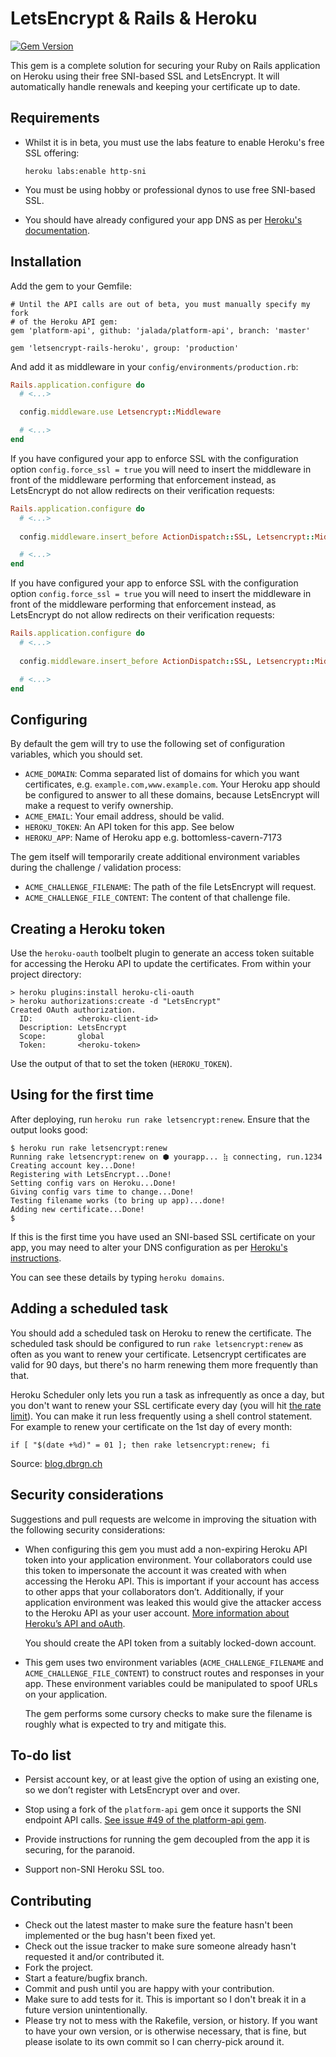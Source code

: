# LetsEncrypt & Rails & Heroku

[![Gem Version](https://badge.fury.io/rb/letsencrypt-rails-heroku.svg)](https://badge.fury.io/rb/letsencrypt-rails-heroku)

This gem is a complete solution for securing your Ruby on Rails application
on Heroku using their free SNI-based SSL and LetsEncrypt. It will automatically
handle renewals and keeping your certificate up to date.


## Requirements

 - Whilst it is in beta, you must use the labs feature to enable Heroku's free
   SSL offering:

   ```
   heroku labs:enable http-sni
   ```

 - You must be using hobby or professional dynos to use free SNI-based SSL.

 - You should have already configured your app DNS as per [Heroku's
   documentation](https://devcenter.heroku.com/articles/custom-domains).

## Installation

Add the gem to your Gemfile:

```
# Until the API calls are out of beta, you must manually specify my fork
# of the Heroku API gem:
gem 'platform-api', github: 'jalada/platform-api', branch: 'master'

gem 'letsencrypt-rails-heroku', group: 'production'
```

And add it as middleware in your `config/environments/production.rb`:

```ruby
Rails.application.configure do
  # <...>

  config.middleware.use Letsencrypt::Middleware

  # <...>
end
```

If you have configured your app to enforce SSL with the configuration option `config.force_ssl = true` you will need to insert the middleware in front of the middleware performing that enforcement instead, as LetsEncrypt do not allow redirects on their verification requests:

```ruby
Rails.application.configure do
  # <...>
  
  config.middleware.insert_before ActionDispatch::SSL, Letsencrypt::Middleware

  # <...>
end
```

If you have configured your app to enforce SSL with the configuration option
`config.force_ssl = true` you will need to insert the middleware in front of
the middleware performing that enforcement instead, as LetsEncrypt do not allow
redirects on their verification requests:

```ruby
Rails.application.configure do
  # <...>
  
  config.middleware.insert_before ActionDispatch::SSL, Letsencrypt::Middleware

  # <...>
end
```

## Configuring

By default the gem will try to use the following set of configuration variables,
which you should set.

 * `ACME_DOMAIN`: Comma separated list of domains for which you want
   certificates, e.g. `example.com,www.example.com`. Your Heroku app should be
   configured to answer to all these domains, because LetsEncrypt will make a
   request to verify ownership.
 * `ACME_EMAIL`: Your email address, should be valid.
 * `HEROKU_TOKEN`: An API token for this app. See below
 * `HEROKU_APP`: Name of Heroku app e.g. bottomless-cavern-7173

The gem itself will temporarily create additional environment variables during
the challenge / validation process:

 * `ACME_CHALLENGE_FILENAME`: The path of the file LetsEncrypt will request.
 * `ACME_CHALLENGE_FILE_CONTENT`: The content of that challenge file.

## Creating a Heroku token

Use the `heroku-oauth` toolbelt plugin to generate an access token suitable
for accessing the Heroku API to update the certificates. From within your
project directory:

```
> heroku plugins:install heroku-cli-oauth
> heroku authorizations:create -d "LetsEncrypt"
Created OAuth authorization.
  ID:          <heroku-client-id>
  Description: LetsEncrypt
  Scope:       global
  Token:       <heroku-token>
```

Use the output of that to set the token (`HEROKU_TOKEN`).

## Using for the first time

After deploying, run `heroku run rake letsencrypt:renew`. Ensure that the
output looks good:

```
$ heroku run rake letsencrypt:renew
Running rake letsencrypt:renew on ⬢ yourapp... ⣷ connecting, run.1234
Creating account key...Done!
Registering with LetsEncrypt...Done!
Setting config vars on Heroku...Done!
Giving config vars time to change...Done!
Testing filename works (to bring up app)...done!
Adding new certificate...Done!
$ 
```

If this is the first time you have used an SNI-based SSL certificate on your
app, you may need to alter your DNS configuration as per
[Heroku's instructions](https://devcenter.heroku.com/articles/ssl-beta#change-your-dns-for-all-domains-on-your-app).

You can see these details by typing `heroku domains`.

## Adding a scheduled task

You should add a scheduled task on Heroku to renew the certificate. The
scheduled task should be configured to run `rake letsencrypt:renew` as often
as you want to renew your certificate. Letsencrypt certificates are valid for
90 days, but there's no harm renewing them more frequently than that.

Heroku Scheduler only lets you run a task as infrequently as once a day, but
you don't want to renew your SSL certificate every day (you will hit
[the rate limit](https://letsencrypt.org/docs/rate-limits/)). You can make it
run less frequently using a shell control statement. For example to renew your
certificate on the 1st day of every month:

```
if [ "$(date +%d)" = 01 ]; then rake letsencrypt:renew; fi
```

Source: [blog.dbrgn.ch](https://blog.dbrgn.ch/2013/10/4/heroku-schedule-weekly-monthly-tasks/)

## Security considerations

Suggestions and pull requests are welcome in improving the situation with the
following security considerations:

 - When configuring this gem you must add a non-expiring Heroku API token
   into your application environment. Your collaborators could use this
   token to impersonate the account it was created with when accessing
   the Heroku API. This is important if your account has access to other apps
   that your collaborators don’t. Additionally, if your application environment was
   leaked this would give the attacker access to the Heroku API as your user account. 
   [More information about Heroku’s API and oAuth](https://devcenter.heroku.com/articles/oauth#direct-authorization).

   You should create the API token from a suitably locked-down account.

 - This gem uses two environment variables (`ACME_CHALLENGE_FILENAME` and
   `ACME_CHALLENGE_FILE_CONTENT`) to construct routes and responses in your
   app. These environment variables could be manipulated to spoof URLs on your
   application.

   The gem performs some cursory checks to make sure the filename is roughly
   what is expected to try and mitigate this.

## To-do list

- Persist account key, or at least give the option of using an existing one, so
  we don’t register with LetsEncrypt over and over.

- Stop using a fork of the `platform-api` gem once it supports the SNI endpoint
  API calls. [See issue #49 of the platform-api gem](https://github.com/heroku/platform-api/issues/49).

- Provide instructions for running the gem decoupled from the app it is 
  securing, for the paranoid.

- Support non-SNI Heroku SSL too.

## Contributing

- Check out the latest master to make sure the feature hasn't been implemented
  or the bug hasn't been fixed yet.
- Check out the issue tracker to make sure someone already hasn't requested it
  and/or contributed it.
- Fork the project.
- Start a feature/bugfix branch.
- Commit and push until you are happy with your contribution.
- Make sure to add tests for it. This is important so I don't break it in a
  future version unintentionally.
- Please try not to mess with the Rakefile, version, or history. If you want to
  have your own version, or is otherwise necessary, that is fine, but please
  isolate to its own commit so I can cherry-pick around it.
